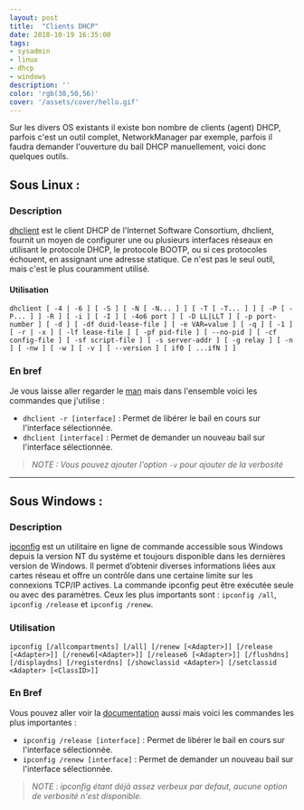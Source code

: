 ```yaml
---
layout: post
title:  "Clients DHCP"
date: 2018-10-19 16:35:00
tags:
- sysadmin
- linux
- dhcp
- windows
description: ''
color: 'rgb(38,50,56)'
cover: '/assets/cover/hello.gif'
---
```


Sur les divers OS existants il existe bon nombre de clients (agent) DHCP, parfois c'est un outil complet, NetworkManager par exemple, parfois il faudra demander l'ouverture du bail DHCP manuellement, voici donc quelques outils.

## Sous Linux :
### Description
[dhclient](https://manpages.debian.org/stretch/isc-dhcp-client/dhclient.8.en.html) est le client DHCP de l'Internet Software Consortium, dhclient, fournit un moyen de configurer une ou plusieurs interfaces réseaux en utilisant le protocole DHCP, le protocole BOOTP, ou si ces protocoles échouent, en assignant une adresse statique.
Ce n'est pas le seul outil, mais c'est le plus couramment utilisé.

#### Utilisation
`dhclient [ -4 | -6 ] [ -S ] [ -N [ -N... ] ] [ -T [ -T... ] ] [ -P [ -P... ] ] -R ] [ -i ] [ -I ] [ -4o6 port ] [ -D LL|LLT ] [ -p port-number ] [ -d ] [ -df duid-lease-file ] [ -e VAR=value ] [ -q ] [ -1 ] [ -r | -x ] [ -lf lease-file ] [ -pf pid-file ] [ --no-pid ] [ -cf config-file ] [ -sf script-file ] [ -s server-addr ] [ -g relay ] [ -n ] [ -nw ] [ -w ] [ -v ] [ --version ] [ if0 [ ...ifN ] ]`

### En bref
Je vous laisse aller regarder le [man](https://manpages.debian.org/stretch/isc-dhcp-client/dhclient.8.en.html) mais dans l'ensemble voici les commandes que j'utilise :
- `dhclient -r [interface]` : Permet de libérer le bail en cours sur l'interface sélectionnée.
- `dhclient [interface]` : Permet de demander un nouveau bail sur l'interface sélectionnée.
> *NOTE : Vous pouvez ajouter l'option `-v` pour ajouter de la verbosité*

-------------

## Sous Windows :
### Description
[ipconfig](https://docs.microsoft.com/en-us/windows-server/administration/windows-commands/ipconfig) est un utilitaire en ligne de commande accessible sous Windows depuis la version NT du système et toujours disponible dans les dernières version de Windows. Il permet d’obtenir diverses informations liées aux cartes réseau et offre un contrôle dans une certaine limite sur les connexions TCP/IP actives. La commande ipconfig peut être exécutée seule ou avec des paramètres.
Ceux les plus importants sont : `ipconfig /all`, `ipconfig /release` et `ipconfig /renew`.

### Utilisation
`ipconfig [/allcompartments] [/all] [/renew [<Adapter>]] [/release [<Adapter>]] [/renew6[<Adapter>]] [/release6 [<Adapter>]] [/flushdns] [/displaydns] [/registerdns] [/showclassid <Adapter>] [/setclassid <Adapter> [<ClassID>]]`
### En Bref
Vous pouvez aller voir la [documentation](https://docs.microsoft.com/en-us/windows-server/administration/windows-commands/ipconfig) aussi mais voici les commandes les plus importantes :
- `ipconfig /release [interface]` : Permet de libérer le bail en cours sur l'interface sélectionnée.
- `ipconfig /renew [interface]` : Permet de demander un nouveau bail sur l'interface sélectionnée.
> *NOTE : ipconfig étant déjà assez verbeux par defaut, aucune option de verbosité n'est disponible.*